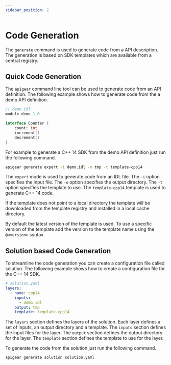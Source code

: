 ```yaml
---
sidebar_position: 2
---
```


# Code Generation

The `generate` command is used to generate code from a API description. The generation is based on SDK templates which are available from a central registry.

## Quick Code Generation

The `apigear` command line tool can be used to generate code from an API definition. The following example shows how to generate code from the a demo API definition.

```go
// demo.idl
module demo 1.0

interface Counter {
    count: int
    increment()
    decrement()
}
```

For example to generate a C++ 14 SDK from the demo API definition just run the following command.

```bash
apigear generate expert -i demo.idl -o tmp -t template-cpp14
```

The `expert` mode is used to generate code from an IDL file. The `-i` option specifies the input file. The `-o` option specifies the output directory. The `-t` option specifies the template to use. The `template-cpp14` template is used to generate C++ 14 code.

If the template does not point to a local directory the template will be downloaded from the template registry and installed in a local cache directory.

By default the latest version of the template is used. To use a specific version of the template add the version to the template name using the `@<version>` syntax.

## Solution based Code Generation

To streamline the code generation you can create a configuration file called solution. The following example shows how to create a configuration file for the C++ 14 SDK.

```yaml
# solution.yaml
layers:
  - name: cpp14
    inputs:
      - demo.idl
    output: tmp
    template: template-cpp14
```

The `layers` section defines the layers of the solution. Each layer defines a set of inputs, an output directory and a template. The `inputs` section defines the input files for the layer. The `output` section defines the output directory for the layer. The `template` section defines the template to use for the layer.

To generate the code from the solution just run the following command.

```bash
apigear generate solution solution.yaml
```
